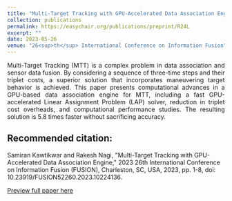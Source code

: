```yaml
---
title: "Multi-Target Tracking with GPU-Accelerated Data Association Engine"
collection: publications
permalink: https://easychair.org/publications/preprint/R24L
excerpt: ""
date: 2023-05-26
venue: "26<sup>th</sup> International Conference on Information Fusion"
---
```


<div style="text-align: justify;">
Multi-Target Tracking (MTT) is a complex problem in data association and sensor data fusion. By considering a sequence of three-time steps and their triplet costs, a superior solution that incorporates maneuvering target behavior is achieved. This paper presents computational advances in a GPU-based data association engine for MTT, including a fast GPU-accelerated Linear Assignment Problem (LAP) solver, reduction in triplet cost overheads, and computational performance studies. The resulting solution is 5.8 times faster without sacrificing accuracy.
</div>

## Recommended citation:

Samiran Kawtikwar and Rakesh Nagi, "Multi-Target Tracking with GPU-Accelerated Data Association Engine," 2023 26th International Conference on Information Fusion (FUSION), Charleston, SC, USA, 2023, pp. 1-8, doi: 10.23919/FUSION52260.2023.10224136.

[Preview full paper here](https://ieeexplore.ieee.org/document/10224136)
